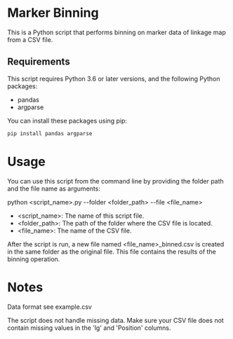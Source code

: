 # Marker Binning

This is a Python script that performs binning on marker data of linkage map from a CSV file.

## Requirements

This script requires Python 3.6 or later versions, and the following Python packages:

- pandas
- argparse

You can install these packages using pip:

```bash
pip install pandas argparse
```

# Usage
You can use this script from the command line by providing the folder path and the file name as arguments:

python <script_name>.py --folder <folder_path> --file <file_name>
- <script_name>: The name of this script file.
- <folder_path>: The path of the folder where the CSV file is located.
- <file_name>: The name of the CSV file.

After the script is run, a new file named <file_name>_binned.csv is created in the same folder as the original file. This file contains the results of the binning operation.

# Notes
Data format see example.csv

The script does not handle missing data. Make sure your CSV file does not contain missing values in the 'lg' and 'Position' columns.
